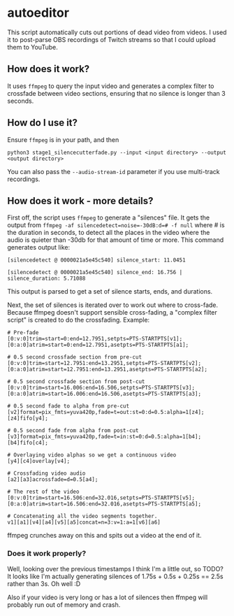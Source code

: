 # autoeditor

This script automatically cuts out portions of dead video from videos. I used it to post-parse OBS recordings of Twitch streams so that I could upload them to YouTube.

## How does it work?

It uses `ffmpeg` to query the input video and generates a complex filter to crossfade between video sections, ensuring that no silence is longer than 3 seconds.

## How do I use it?

Ensure `ffmpeg` is in your path, and then

`python3 stage1_silencecutterfade.py --input <input directory> --output <output directory>`

You can also pass the `--audio-stream-id` parameter if you use multi-track recordings.

## How does it work - more details?

First off, the script uses `ffmpeg` to generate a "silences" file. It gets the output from `ffmpeg -af silencedetect=noise=-30dB:d=# -f null` where # is the duration in seconds, to detect all the places in the video where the audio is quieter than -30db for that amount of time or more. This command generates output like:

```
[silencedetect @ 0000021a5e45c540] silence_start: 11.0451

[silencedetect @ 0000021a5e45c540] silence_end: 16.756 | silence_duration: 5.71088
```

This output is parsed to get a set of silence starts, ends, and durations.

Next, the set of silences is iterated over to work out where to cross-fade. Because ffmpeg doesn't support sensible cross-fading, a "complex filter script" is created to do the crossfading. Example:

```
# Pre-fade
[0:v:0]trim=start=0:end=12.7951,setpts=PTS-STARTPTS[v1];
[0:a:0]atrim=start=0:end=12.7951,asetpts=PTS-STARTPTS[a1];

# 0.5 second crossfade section from pre-cut
[0:v:0]trim=start=12.7951:end=13.2951,setpts=PTS-STARTPTS[v2];
[0:a:0]atrim=start=12.7951:end=13.2951,asetpts=PTS-STARTPTS[a2];

# 0.5 second crossfade section from post-cut
[0:v:0]trim=start=16.006:end=16.506,setpts=PTS-STARTPTS[v3];
[0:a:0]atrim=start=16.006:end=16.506,asetpts=PTS-STARTPTS[a3];

# 0.5 second fade to alpha from pre-cut
[v2]format=pix_fmts=yuva420p,fade=t=out:st=0:d=0.5:alpha=1[z4];
[z4]fifo[y4];

# 0.5 second fade from alpha from post-cut
[v3]format=pix_fmts=yuva420p,fade=t=in:st=0:d=0.5:alpha=1[b4];
[b4]fifo[c4];

# Overlaying video alphas so we get a continuous video 
[y4][c4]overlay[v4];

# Crossfading video audio
[a2][a3]acrossfade=d=0.5[a4];

# The rest of the video
[0:v:0]trim=start=16.506:end=32.016,setpts=PTS-STARTPTS[v5];
[0:a:0]atrim=start=16.506:end=32.016,asetpts=PTS-STARTPTS[a5];

# Concatenating all the video segments together.
v1][a1][v4][a4][v5][a5]concat=n=3:v=1:a=1[v6][a6]
```
ffmpeg crunches away on this and spits out a video at the end of it.


### Does it work properly?

Well, looking over the previous timestamps I think I'm a little out, so TODO? It looks like I'm actually generating silences of 1.75s + 0.5s + 0.25s == 2.5s rather than 3s. Oh well :D

Also if your video is very long or has a lot of silences then ffmpeg will probably run out of memory and crash. 
